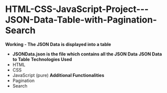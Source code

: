 # HTML-CSS-JavaScript-Project---JSON-Data-Table-with-Pagination-Search
**Working - The JSON Data is displayed into a table**
- **JSONData.json is the file which contains all the JSON Data**
**JSON Data to Table**
**Technologies Used**
- HTML
- CSS
- JavaScript (pure)
**Additional Functionalities**
- Pagination
- Search
